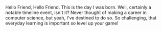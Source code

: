 Hello Friend, Hello Friend. This is the day I was born. Well, certainly a notable timeline event, isn't it? Never thought of making a career in computer science, but yeah, I've destined to do so. So challenging, that everyday learning is important so level up your game!